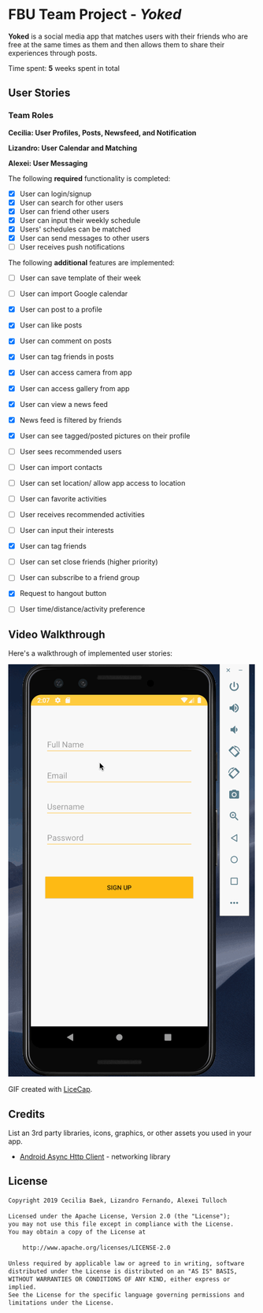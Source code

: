 # FBU Team Project - *Yoked*

**Yoked** is a social media app that matches users with their friends who are free at the same times as them and then allows them to share their experiences through posts.

Time spent: **5** weeks spent in total

## User Stories

### Team Roles
**Cecilia: User Profiles, Posts, Newsfeed, and Notification**

**Lizandro: User Calendar and Matching**

**Alexei: User Messaging**

The following **required** functionality is completed:

- [X] User can login/signup
- [X] User can search for other users
- [X] User can friend other users
- [X] User can input their weekly schedule
- [X] Users' schedules can be matched
- [X] User can send messages to other users
- [ ] User receives push notifications

The following **additional** features are implemented:

- [ ] User can save template of their week
- [ ] User can import Google calendar
- [X] User can post to a profile
- [X] User can like posts
- [X] User can comment on posts
- [X] User can tag friends in posts
- [X] User can access camera from app
- [X] User can access gallery from app
- [X] User can view a news feed
- [X] News feed is filtered by friends
- [X] User can see tagged/posted pictures on their profile
- [ ] User sees recommended users
- [ ] User can import contacts
- [ ] User can set location/ allow app access to location
- [ ] User can favorite activities
- [ ] User receives recommended activities
- [ ] User can input their interests
- [X] User can tag friends
- [ ] User can set close friends (higher priority)
- [ ] User can subscribe to a friend group
- [X] Request to hangout button
- [ ] User time/distance/activity preference 


## Video Walkthrough

Here's a walkthrough of implemented user stories:

![Walkthrough](yoked_walkthrough.gif)

GIF created with [LiceCap](http://www.cockos.com/licecap/).

## Credits

List an 3rd party libraries, icons, graphics, or other assets you used in your app.

- [Android Async Http Client](http://loopj.com/android-async-http/) - networking library


## License

    Copyright 2019 Cecilia Baek, Lizandro Fernando, Alexei Tulloch

    Licensed under the Apache License, Version 2.0 (the "License");
    you may not use this file except in compliance with the License.
    You may obtain a copy of the License at

        http://www.apache.org/licenses/LICENSE-2.0

    Unless required by applicable law or agreed to in writing, software
    distributed under the License is distributed on an "AS IS" BASIS,
    WITHOUT WARRANTIES OR CONDITIONS OF ANY KIND, either express or implied.
    See the License for the specific language governing permissions and
    limitations under the License.


